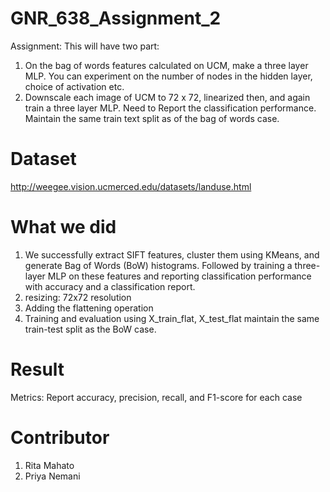 # GNR_638_Assignment_2
Assignment: This will have two part:

1. On the bag of words features calculated on UCM, make a three layer MLP. You can experiment on the number of nodes in the hidden layer, choice of activation etc.
2. Downscale each image of UCM to 72 x 72, linearized then, and again train a three layer MLP.
Need to Report the classification performance. Maintain the same train text split as of the bag of words case.

# Dataset
http://weegee.vision.ucmerced.edu/datasets/landuse.html

# What we did

1. We successfully extract SIFT features, cluster them using KMeans, and generate Bag of Words (BoW) histograms. Followed by training a three-layer MLP on these features and reporting classification performance with accuracy and a classification report.
2. resizing: 72x72 resolution 
3. Adding the flattening operation 
4. Training and evaluation using X_train_flat, X_test_flat maintain the same train-test split as the BoW case.

# Result

Metrics: Report accuracy, precision, recall, and F1-score for each case

# Contributor 
1. Rita Mahato 
2. Priya Nemani 
